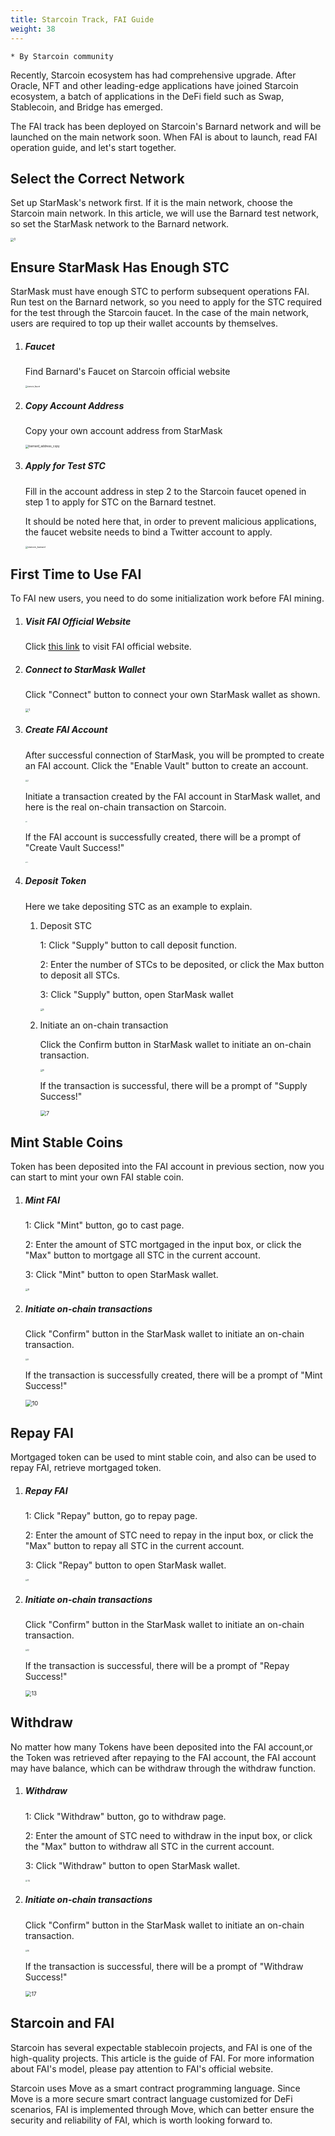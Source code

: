 ```yaml
---
title: Starcoin Track, FAI Guide
weight: 38
---
```


~~~
* By Starcoin community 
~~~



Recently, Starcoin ecosystem has had comprehensive upgrade. After Oracle, NFT and other leading-edge applications have joined Starcoin ecosystem, a batch of  applications in the DeFi field such as Swap, Stablecoin, and Bridge has emerged.

The FAI track has been deployed on Starcoin's Barnard network and will be launched on the main network soon. When FAI is about to launch, read FAI operation guide, and let's start together. 



## Select the Correct Network

Set up StarMask's network first. If it is the main network, choose the Starcoin main network. In this article, we will use the Barnard test network, so set the StarMask network to the Barnard network.

<img src="https://tva1.sinaimg.cn/large/008i3skNly1gye61nfu86j30jg0q0abf.jpg" alt="0" style="zoom:33%;" />



## Ensure StarMask Has Enough STC

StarMask must have enough STC to perform subsequent operations FAI. Run test on the Barnard network, so you need to apply for the STC required for the test through the Starcoin faucet. In the case of the main network, users are required to top up their wallet accounts by themselves. 

1. ##### Faucet

   Find Barnard's Faucet on Starcoin official website

   <img src="https://tva1.sinaimg.cn/large/008i3skNly1gye6glipulj30u00vejt4.jpg" alt="starcoin_faucet" style="zoom:20%;" />

   

2. ##### Copy Account Address

   Copy your own account address from StarMask

   <img src="https://tva1.sinaimg.cn/large/008i3skNly1gye6hknah3j30j409kaad.jpg" alt="barnard_address_copy" style="zoom:33%;" />

   

3. ##### Apply for Test STC

   Fill in the account address in step 2 to the Starcoin faucet opened in step 1 to apply for STC on the Barnard testnet.

   It should be noted here that, in order to prevent malicious applications, the faucet website needs to bind a Twitter account to apply. 

   <img src="https://tva1.sinaimg.cn/large/008i3skNly1gye6gm0bcvj31v40ro0wl.jpg" alt="starcoin_barnard" style="zoom:25%;" />

## First Time to Use FAI

To FAI new users, you need to do some initialization work before FAI mining.

1. ##### Visit FAI Official Website

   Click [this link](https://fai-frontend.vercel.app/#/) to visit FAI official website.

1. ##### Connect to StarMask Wallet

   Click "Connect" button to connect your own StarMask wallet as shown. 

   <img src="https://tva1.sinaimg.cn/large/008i3skNly1gye6psoe2jj30iq0gm0st.jpg" alt="1" style="zoom:33%;" />

3. ##### Create FAI Account

   After successful connection of StarMask, you will be prompted to create an FAI account. Click the "Enable Vault" button to create an account.

   <img src="https://tva1.sinaimg.cn/large/008i3skNly1gye6tw8dblj30to0cot9b.jpg" alt="2" style="zoom:20%;" />

   Initiate a transaction created by the FAI account in StarMask wallet, and here is the real on-chain transaction on Starcoin.

   <img src="https://tva1.sinaimg.cn/large/008i3skNly1gye703kdyhj316p0u0n01.jpg" alt="3" style="zoom:15%;" />

   If the FAI account is successfully created, there will be a prompt of "Create Vault Success!" 

   <img src="https://tva1.sinaimg.cn/large/008i3skNly1gyy2r9r2gsj31ea0fc3zf.jpg" alt="4" style="zoom:15%;" />

   

4. ##### Deposit Token

   Here we take depositing STC as an example to explain. 

   1. Deposit STC

      1: Click "Supply" button to call deposit function.

      2: Enter the number of STCs to be deposited, or click the Max button to deposit all STCs.

      3: Click "Supply" button, open StarMask wallet

      <img src="https://tva1.sinaimg.cn/large/008i3skNly1gye72gouavj30u00wcjt5.jpg" alt="5" style="zoom:25%;" />

      

   2. Initiate an on-chain transaction

      Click the Confirm button in StarMask wallet to initiate an on-chain transaction. 

      <img src="https://tva1.sinaimg.cn/large/008i3skNly1gye77fjwrgj30u00vzq56.jpg" alt="6" style="zoom:25%;" />

      If the transaction is successful, there will be a prompt of "Supply Success!"

      <img src="https://tva1.sinaimg.cn/large/008i3skNly1gye7akshz5j30ca04at8l.jpg" alt="7" style="zoom:60%;" />

      

## Mint Stable Coins

Token has been deposited into the FAI account in previous section, now you can start to mint your own FAI stable coin.

1. ##### Mint FAI

   1: Click "Mint" button, go to cast page.

   2: Enter the amount of STC mortgaged in the input box, or click the "Max" button to mortgage all STC in the current account.

   3: Click "Mint" button to open StarMask wallet.

   <img src="https://tva1.sinaimg.cn/large/008i3skNly1gye7diu8foj30tg0s8t9z.jpg" alt="8" style="zoom:25%;" />

   

2. ##### Initiate on-chain transactions

   Click "Confirm" button in the StarMask wallet to initiate an on-chain transaction.

   <img src="https://tva1.sinaimg.cn/large/008i3skNly1gye7imdo18j30xo0u0dhz.jpg" alt="9" style="zoom:20%;" />

   If the transaction is successfully created, there will be a prompt of "Mint Success!"

   <img src="https://tva1.sinaimg.cn/large/008i3skNly1gye7j94vb0j30a0048744.jpg" alt="10" style="zoom:67%;" />

## Repay FAI

Mortgaged token can be used to mint stable coin, and also can be used to repay FAI, retrieve mortgaged token.

1. ##### Repay FAI

   1: Click "Repay" button, go to repay page.

   2: Enter the amount of STC need to repay in the input box, or click the "Max" button to repay all STC in the current account.

   3: Click "Repay" button to open StarMask wallet.

   <img src="https://tva1.sinaimg.cn/large/008i3skNly1gyef5r5ahyj30t60sw75k.jpg" alt="11" style="zoom:20%;" />

   

2. ##### Initiate on-chain transactions

   Click "Confirm" button in the StarMask wallet to initiate an on-chain transaction.

   <img src="https://tva1.sinaimg.cn/large/008i3skNly1gyef8t7bnaj30ww0u0q53.jpg" alt="12" style="zoom:20%;" />

   If the transaction is successful, there will be a prompt of "Repay Success!"

   <img src="https://tva1.sinaimg.cn/large/008i3skNly1gyef9t5au4j30ba03kjr9.jpg" alt="13" style="zoom:60%;" />

## Withdraw

No matter how many Tokens have been deposited into the FAI account,or the Token was retrieved after repaying to the FAI account, the FAI account may have balance, which can be withdraw through the withdraw function.

1. ##### Withdraw

   1: Click "Withdraw" button, go to withdraw page.

   2: Enter the amount of STC need to withdraw in the input box, or click the "Max" button to withdraw all STC in the current account.

   3: Click "Withdraw" button to open StarMask wallet.

   <img src="https://tva1.sinaimg.cn/large/008i3skNly1gyehcvegt8j30sy0se761.jpg" alt="14" style="zoom:23%;" />

   

2. ##### Initiate on-chain transactions

   Click "Confirm" button in the StarMask wallet to initiate an on-chain transaction.

   <img src="https://tva1.sinaimg.cn/large/008i3skNly1gyehfxhf28j30w40u0wgu.jpg" alt="16" style="zoom:20%;" />

   If the transaction is successful, there will be a prompt of "Withdraw Success!"

   <img src="https://tva1.sinaimg.cn/large/008i3skNly1gyehmosl31j30bi040dfq.jpg" alt="17" style="zoom:60%;" />

## Starcoin and FAI

Starcoin has several expectable stablecoin projects, and FAI is one of the high-quality projects. This article is the guide of FAI. For more information about FAI's model, please pay attention to FAI's official website.

Starcoin uses Move as a smart contract programming language. Since Move is a more secure smart contract language customized for DeFi scenarios, FAI is implemented through Move, which can better ensure the security and reliability of FAI, which is worth looking forward to. 

